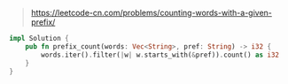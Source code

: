 > https://leetcode-cn.com/problems/counting-words-with-a-given-prefix/

``` rust
impl Solution {
    pub fn prefix_count(words: Vec<String>, pref: String) -> i32 {
        words.iter().filter(|w| w.starts_with(&pref)).count() as i32
    }
}
```